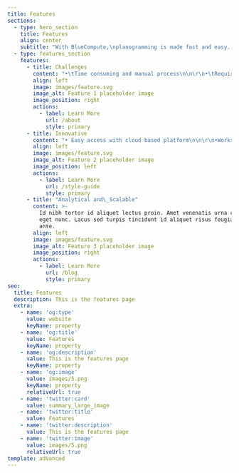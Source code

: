 ```yaml
---
title: Features
sections:
  - type: hero_section
    title: Features
    align: center
    subtitle: "With BlueCompute,\nplanogramming is made fast and easy. With its advanced features one can do\nplanogramming with minimal effort. \_There\nare Customizable templates, manual and automated modes, shelf compliance are\nfew of the features incorporated in BlueCompute POG that make planogramming\neasy, fast and effective. BlueCompute has unlimited licensing models with\nmultiple user access which makes it one of the most cost-effective visual\nmerchandising planograms. It has a vast array of features that equip you to\nanalyze the sales patterns, manage your product library and implement your\nvisual merchandising the most effective way."
  - type: features_section
    features:
      - title: Challenges
        content: "•\tTime consuming and manual process\n\n\r\n•\tRequires extensive IT Expertise \n\n\r\n•\t Product Data cannot be matched/validated easily to Master Data\n\n\r\n•\t Analysis using applications used to build planograms has  limitations\n\n\r\nBut yet we have ways to solve them easily. We have innovative, analytical and scalable ways to solve them.\n"
        align: left
        image: images/feature.svg
        image_alt: Feature 1 placeholder image
        image_position: right
        actions:
          - label: Learn More
            url: /about
            style: primary
      - title: Innovative
        content: "• Easy access with cloud based platform\n\n\r\n•Works with existing Planogram Software\n\n\r\n•Unlock Planogram Data in minutes\n\n\r\n• Built In Data Validation & Clean-up\n"
        align: left
        image: images/feature.svg
        image_alt: Feature 2 placeholder image
        image_position: left
        actions:
          - label: Learn More
            url: /style-guide
            style: primary
      - title: "Analytical and\_Scalable"
        content: >-
          Id nibh tortor id aliquet lectus proin. Amet venenatis urna cursus
          eget nunc. Lacus sed turpis tincidunt id aliquet risus feugiat in
          ante.
        align: left
        image: images/feature.svg
        image_alt: Feature 3 placeholder image
        image_position: right
        actions:
          - label: Learn More
            url: /blog
            style: primary
seo:
  title: Features
  description: This is the features page
  extra:
    - name: 'og:type'
      value: website
      keyName: property
    - name: 'og:title'
      value: Features
      keyName: property
    - name: 'og:description'
      value: This is the features page
      keyName: property
    - name: 'og:image'
      value: images/5.png
      keyName: property
      relativeUrl: true
    - name: 'twitter:card'
      value: summary_large_image
    - name: 'twitter:title'
      value: Features
    - name: 'twitter:description'
      value: This is the features page
    - name: 'twitter:image'
      value: images/5.png
      relativeUrl: true
template: advanced
---
```

